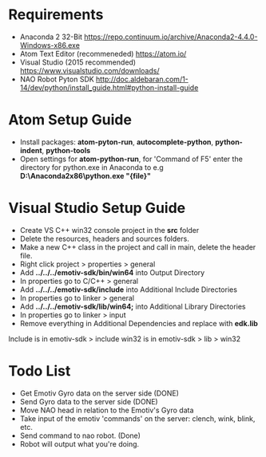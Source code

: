 # Requirements
* Anaconda 2 32-Bit https://repo.continuum.io/archive/Anaconda2-4.4.0-Windows-x86.exe
* Atom Text Editor (recommeneded) https://atom.io/
* Visual Studio (2015 recommended) https://www.visualstudio.com/downloads/
* NAO Robot Pyton SDK http://doc.aldebaran.com/1-14/dev/python/install_guide.html#python-install-guide

# Atom Setup Guide
* Install packages: **atom-pyton-run**, **autocomplete-python**, **python-indent**, **python-tools**
* Open settings for **atom-python-run**, for 'Command of F5' enter the directory for python.exe in Anaconda to e.g **D:\Anaconda2x86\python.exe "{file}"**

# Visual Studio Setup Guide
* Create VS C++ win32 console project in the **src** folder
* Delete the resources, headers and sources folders.
* Make a new C++ class in the project and call in main, delete the header file.
* Right click project > properties > general
* Add **../../../emotiv-sdk/bin/win64** into Output Directory
* In properties go to C/C++ > general
* Add **../../../emotiv-sdk/include** into Additional Include Directories
* In properties go to linker > general
* Add **../../../emotiv-sdk/lib/win64;** into Additional Library Directories
* In properties go to linker > input
* Remove everything in Additional Dependencies and replace with **edk.lib**

Include is in emotiv-sdk > include
win32 is in emotiv-sdk > lib > win32

# Todo List
* Get Emotiv Gyro data on the server side (DONE)
* Send Gyro data to the server side (DONE)
* Move NAO head in relation to the Emotiv's Gyro data
* Take input of the emotiv 'commands' on the server: clench, wink, blink, etc.
* Send command to nao robot. (Done)
* Robot will output what you're doing.
